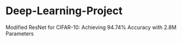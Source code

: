 # Deep-Learning-Project
 Modified ResNet for CIFAR-10: Achieving 94.74% Accuracy with 2.8M Parameters
